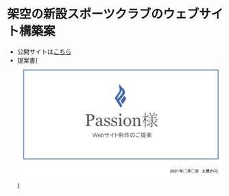 # 架空の新設スポーツクラブのウェブサイト構築案

- 公開サイトは[こちら](https://d-sakura.github.io/passion/)
- 提案書(<img src="img/passion-proposal.pdf">)

<!-- **aaa**aaa __dd__ 

> aaaaa

asdfasdf`aaa`


```js
var abc = 1;
``` -->
<!-- <div> aaaa<br>bbb<br></div> -->